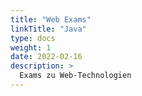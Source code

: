 ```yaml
---
title: "Web Exams"
linkTitle: "Java"
type: docs
weight: 1
date: 2022-02-16
description: >
  Exams zu Web-Technologien
---
```

